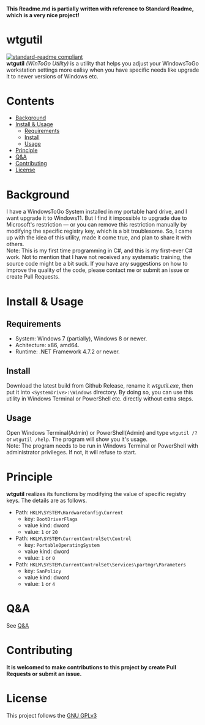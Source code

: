 #### This Readme.md is partially written with reference to Standard Readme, which is a very nice project!  
# wtgutil
[![standard-readme compliant](https://img.shields.io/badge/readme%20style-standard-brightgreen.svg?style=flat-square)](https://github.com/RichardLitt/standard-readme)  
**wtgutil** _(WinToGo Utility)_ is a utility that helps you adjust your WindowsToGo workstation settings more ealisy when you have specific needs like upgrade it to newer versions of Windows etc.
# Contents
- [Background](#background)
- [Install & Usage](#iau)
  - [Requirements](#requirements)
  - [Install](#install)
  - [Usage](#usage)
- [Principle](#principle)
- [Q&A](#ques)
- [Contributing](#contributing)
- [License](#license)
# Background
I have a WindowsToGo System installed in my portable hard drive, and I want upgrade it to Windows11. But I find it impossible to upgrade due to Microsoft's restriction — or you can remove this restriction manually by modifying the specific registry key, which is a bit troublesome. So, I came up with the idea of this utility, made it come true, and plan to share it with others.  
Note: This is my first time programming in C#, and this is my first-ever C# work. Not to mention that I have not received any systematic training, the source code might be a bit suck. If you have any suggestions on how to improve the quality of the code, please contact me or submit an issue or create Pull Requests.
# <span id="iau">Install & Usage</span>
## Requirements
- System: Windows 7 (partially), Windows 8 or newer.
- Achitecture: x86, amd64.
- Runtime: .NET Framework 4.7.2 or newer.
## Install
Download the latest build from Github Release, rename it *wtgutil.exe*, then put it into `<SystemDrive>:\Windows` directory. By doing so, you can use this utility in Windows Terminal or PowerShell etc. directly without extra steps.
## Usage
Open Windows Terminal(Admin) or PowerShell(Admin) and type `wtgutil /?` or `wtgutil /help`. The program will show you it's usage.  
Note: The program needs to be run in Windows Terminal or PowerShell with administrator privileges. If not, it will refuse to start.
# Principle
**wtgutil** realizes its functions by modifying the value of specific registry keys. The details are as follows.  
- Path: `HKLM\SYSTEM\HardwareConfig\Current`  
  - key: `BootDriverFlags`  
  - value kind: dword
  - value: `1` or `20`  
- Path: `HKLM\SYSTEM\CurrentControlSet\Control`  
  - key: `PortableOperatingSystem`  
  - value kind: dword
  - value: `1` or `0`   
- Path: `HKLM\SYSTEM\CurrentControlSet\Services\partmgr\Parameters`  
  - key: `SanPolicy`  
  - value kind: dword
  - value: `1` or `4`  
# <span id="ques">Q&A</span>
See [Q&A](Ques.md)
# Contributing
**It is welcomed to make contributions to this project by create Pull Requests or submit an issue.**
# License
This project follows the [GNU GPLv3](LICENSE)
